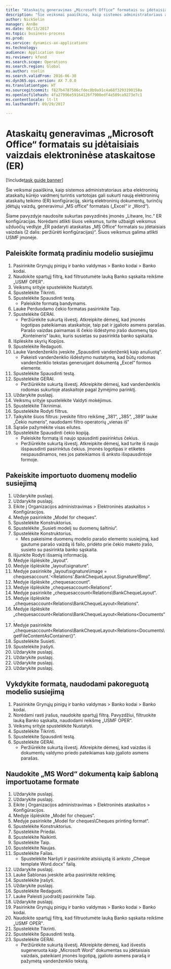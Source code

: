 ```yaml
--- 
title: "Ataskaitų generavimas „Microsoft Office“ formatais su įdėtaisiais vaizdais elektroninėse ataskaitose (ER)"
description: "Šie veiksmai paaiškina, kaip sistemos administratoriaus arba elektroninių ataskaitų kūrėjo vaidmenį turintis vartotojas gali sukurti naują elektroninių ataskaitų teikimo (ER) konfigūraciją, skirtą elektroninių dokumentų, turinčių įdėtųjų vaizdų, generavimui „MS office“ formatais („Excel“ ir „Word“)."
author: NickSelin
manager: AnnBe
ms.date: 06/13/2017
ms.topic: business-process
ms.prod: 
ms.service: dynamics-ax-applications
ms.technology: 
audience: Application User
ms.reviewer: kfend
ms.search.scope: Operations
ms.search.region: Global
ms.author: nselin
ms.search.validFrom: 2016-06-30
ms.dyn365.ops.version: AX 7.0.0
ms.translationtype: HT
ms.sourcegitcommit: f827b4787506cfdec8b9a91c4a68f3293190158a
ms.openlocfilehash: 4fa27996e59164126f7900edf4a509ca9273e7c1
ms.contentlocale: lt-lt
ms.lasthandoff: 09/29/2017

---
```

# <a name="generate-reports-in-microsoft-office-formats-with-embedded-images-for-electronic-reporting-er"></a>Ataskaitų generavimas „Microsoft Office“ formatais su įdėtaisiais vaizdais elektroninėse ataskaitose (ER)

[!include[task guide banner](../../includes/task-guide-banner.md)]

Šie veiksmai paaiškina, kaip sistemos administratoriaus arba elektroninių ataskaitų kūrėjo vaidmenį turintis vartotojas gali sukurti naują elektroninių ataskaitų teikimo (ER) konfigūraciją, skirtą elektroninių dokumentų, turinčių įdėtųjų vaizdų, generavimui „MS office“ formatais („Excel“ ir „Word“).

Šiame pavyzdyje naudosite sukurtas pavyzdinės įmonės „Litware, Inc.“ ER konfigūracijas.  Norėdami atlikti šiuos veiksmus, turite užbaigti veiksmus užduočių vedlyje „ER padaryti ataskaitas „MS Office“ formatais su įdėtaisiais vaizdais (2 dalis: peržiūrėti konfigūracijas)“. Šiuos veiksmus galima atlikti USMF įmonėje.


## <a name="run-format-with-initial-model-mapping"></a>Paleiskite formatą pradiniu modelio susiejimu
1. Pasirinkite Grynųjų pinigų ir banko valdymas > Banko kodai > Banko kodai.
2. Naudokite spartųjį filtrą, kad filtruotumėte lauką Banko sąskaita reikšme „USMF OPER‟.
3. Veiksmų srityje spustelėkite Nustatyti.
4. Spustelėkite Tikrinti.
5. Spustelėkite Spausdinti testą.
    * Paleiskite formatą bandymams.  
6. Lauke Perduodamo čekio formatas pasirinkite Taip.
7. Spustelėkite GERAI.
    * Peržiūrėkite sukurtą išvestį. Atkreipkite dėmesį, kad įmonės logotipas pateikiamas ataskaitoje, taip pat ir įgalioto asmens parašas. Parašo vaizdas paimamas iš čekio išdėstymo įrašo duomenų tipo „Konteineris“ lauko, kuris susietas su pasirinkta banko sąskaita.  
8. Išplėskite skyrių Kopijos.
9. Spustelėkite Redaguoti.
10. Lauke Vandenženklis įveskite „Spausdinti vandenženklį kaip anuliuotą“.
    * Pakeisti vandenženklio išdėstymo nustatymą, kad būtų rodomas vandenženklio tekstas generuojant dokumentą „Excel“ formos elemente.  
11. Spustelėkite Spausdinti testą.
12. Spustelėkite GERAI.
    * Peržiūrėkite sukurtą išvestį. Atkreipkite dėmesį, kad vandenženklis rodomas sukurtoje ataskaitoje pagal žymėjimo parinktį.  
13. Uždarykite puslapį.
14. Veiksmų srityje spustelėkite Valdyti mokėjimus.
15. Spustelėkite Tikrinimai.
16. Spustelėkite Rodyti filtrus.
17. Taikykite šiuos filtrus: įveskite filtro reikšmę „381“, „385“, „389“ lauke „Čekio numeris“, naudodami filtro operatorių „vienas iš“
18. Sąraše pažymėkite visas eilutes.
19. Spustelėkite Spausdinti čekio kopiją.
    * Paleiskite formatą iš naujo spausdinti pasirinktus čekius.  
    * Peržiūrėkite sukurtą išvestį. Atkreipkite dėmesį, kad turite iš naujo išspausdinti pasirinktus čekius. Įmonės logotipas ir etiketės nespausdinamos, nes jos pateikiamos iš anksto išspausdintoje formoje.  

## <a name="modify-the-mapping-of-the-imported-data-model"></a>Pakeiskite importuoto duomenų modelio susiejimą
1. Uždarykite puslapį.
2. Uždarykite puslapį.
3. Eikite į Organizacijos administravimas > Elektroninės ataskaitos > Konfigūracijos.
4. Medyje pasirinkite „Model for cheques“.
5. Spustelėkite Konstruktorius.
6. Spustelėkite „Susieti modelį su duomenų šaltiniu“.
7. Spustelėkite Konstruktorius.
    * Mes pakeisime duomenų modelio parašo elemento susiejimą, kad gautume parašo vaizdą iš failo, pridėto prie čekio maketo įrašo, susieto su pasirinkta banko sąskaita.  
8. Išjunkite Rodyti išsamią informaciją.
9. Medyje išplėskite „layout“.
10. Medyje išplėskite „layout\signature“.
11. Medyje pasirinkite „layout\signature\image = chequesaccount.'<Relations'.BankChequeLayout.Signature1Bmp“.
12. Medyje išplėskite „chequesaccount“.
13. Medyje išplėskite „chequesaccount\<Relations“.
14. Medyje pasirinkite „chequesaccount\<Relations\BankChequeLayout“.
15. Medyje išplėskite „chequesaccount\<Relations\BankChequeLayout\<Relations“.
16. Medyje išplėskite „chequesaccount\<Relations\BankChequeLayout\<Relations\<Documents“.
17. Medyje pasirinkite „chequesaccount\<Relations\BankChequeLayout\<Relations\<Documents\getFileContentAsContainer()“.
18. Spustelėkite Susieti.
19. Spustelėkite Įrašyti.
20. Uždarykite puslapį.
21. Uždarykite puslapį.
22. Uždarykite puslapį.
23. Uždarykite puslapį.

## <a name="run-format-using-the-adjusted-model-mapping"></a>Vykdykite formatą, naudodami pakoreguotą modelio susiejimą
1. Pasirinkite Grynųjų pinigų ir banko valdymas > Banko kodai > Banko kodai.
2. Norėdami rasti įrašus, naudokite spartųjį filtrą. Pavyzdžiui, filtruokite lauką Banko sąskaita, naudodami reikšmę „USMF OPER“.
3. Veiksmų srityje spustelėkite Nustatyti.
4. Spustelėkite Tikrinti.
5. Spustelėkite Spausdinti testą.
6. Spustelėkite GERAI.
    * Peržiūrėkite sukurtą išvestį. Atkreipkite dėmesį, kad vaizdas iš dokumentų valdymo priedo pateikiamas kaip įgalioto asmens parašas.  

## <a name="use-ms-word-document-as-a-template-in-the-imported-format"></a>Naudokite „MS Word“ dokumentą kaip šabloną importuotame formate
1. Uždarykite puslapį.
2. Uždarykite puslapį.
3. Eikite į Organizacijos administravimas > Elektroninės ataskaitos > Konfigūracijos.
4. Medyje išplėskite „Model for cheques“.
5. Medyje pasirinkite „Model for cheques\Cheques printing format“.
6. Spustelėkite Konstruktorius.
7. Spustelėkite Priedai.
8. Spustelėkite Naikinti.
9. Spustelėkite Taip.
10. Spustelėkite Naujas.
11. Spustelėkite Failas.
    * Spustelėkite Naršyti ir pasirinkite atsisiųstą iš anksto „Cheque template Word.docx" failą.  
12. Uždarykite puslapį.
13. Lauke Šablonas įveskite arba pasirinkite reikšmę.
14. Spustelėkite Įrašyti.
15. Uždarykite puslapį.
16. Spustelėkite Redaguoti.
17. Lauke Paleisti juodraštį pasirinkite Taip.
18. Uždarykite puslapį.
19. Pasirinkite Grynųjų pinigų ir banko valdymas > Banko kodai > Banko kodai.
20. Naudokite spartųjį filtrą, kad filtruotumėte lauką Banko sąskaita reikšme „USMF OPER‟.
21. Spustelėkite Tikrinti.
22. Spustelėkite Spausdinti testą.
23. Spustelėkite GERAI.
    * Peržiūrėkite sukurtą išvestį. Atkreipkite dėmesį, kad išvestis sugeneruota kaip „Microsoft Word“ dokumentas su įdėtaisiais vaizdais, pateikiant įmonės logotipą, įgalioto asmens parašą ir pažymėtą vandenženklio tekstą.  


